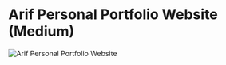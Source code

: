 # Arif Personal Portfolio Website (Medium)
![Arif Personal Portfolio Website](https://i.ibb.co/5F8ZKfx/Header.png)
